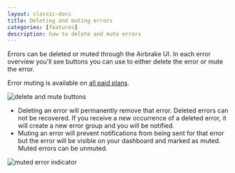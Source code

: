 ```yaml
---
layout: classic-docs
title: Deleting and muting errors
categories: [features]
description: how to delete and mute errors
---
```


Errors can be deleted or muted through the Airbrake UI. In each error overview
you'll see buttons you can use to either delete the error or mute the error.

Error muting is available on [all paid plans](https://airbrake.io/pricing).

![delete and mute buttons](/docs/assets/img/docs/features/mute-delete-buttons.png)

- Deleting an error will permanently remove that error. Deleted errors can not be
recovered. If you receive a new occurrence of a deleted error, it will create a
new error group and you will be notified.
- Muting an error will prevent notifications from being sent for that error
but the error will be visible on your dashboard and marked as muted. Muted
errors can be unmuted.

![muted error indicator](/docs/assets/img/docs/features/mute-delete-indicator.png)
